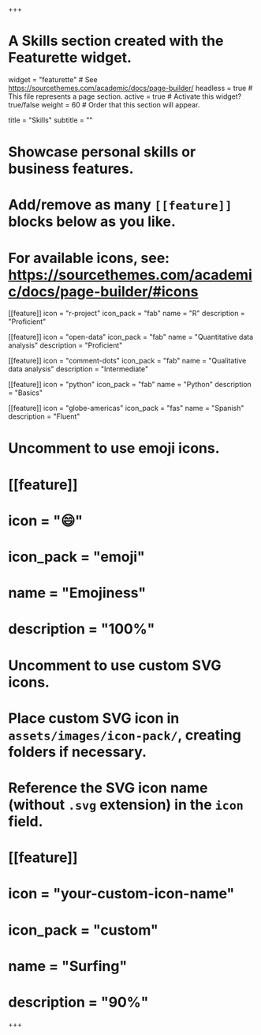 +++
# A Skills section created with the Featurette widget.
widget = "featurette"  # See https://sourcethemes.com/academic/docs/page-builder/
headless = true  # This file represents a page section.
active = true  # Activate this widget? true/false
weight = 60  # Order that this section will appear.

title = "Skills"
subtitle = ""

# Showcase personal skills or business features.
# 
# Add/remove as many `[[feature]]` blocks below as you like.
# 
# For available icons, see: https://sourcethemes.com/academic/docs/page-builder/#icons

[[feature]]
  icon = "r-project"
  icon_pack = "fab"
  name = "R"
  description = "Proficient"

[[feature]]
  icon = "open-data"
  icon_pack = "fab"
  name = "Quantitative data analysis"
  description = "Proficient"

[[feature]]
  icon = "comment-dots"
  icon_pack = "fab"
  name = "Qualitative data analysis"
  description = "Intermediate"
  
[[feature]]
  icon = "python"
  icon_pack = "fab"
  name = "Python"
  description = "Basics"  
  
[[feature]]
  icon = "globe-americas"
  icon_pack = "fas"
  name = "Spanish"
  description = "Fluent"


# Uncomment to use emoji icons.
# [[feature]]
#  icon = ":smile:"
#  icon_pack = "emoji"
#  name = "Emojiness"
#  description = "100%"  

# Uncomment to use custom SVG icons.
# Place custom SVG icon in `assets/images/icon-pack/`, creating folders if necessary.
# Reference the SVG icon name (without `.svg` extension) in the `icon` field.
# [[feature]]
#  icon = "your-custom-icon-name"
#  icon_pack = "custom"
#  name = "Surfing"
#  description = "90%"

+++
